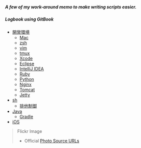 ##### A few of my work-around memo to make writing scripts easier.

##### Logbook using GitBook

* [開発環境](env/README.md)
   * [Mac](env/mac.md)
   * [zsh](env/zsh.md)
   * [vim](env/vim.md)
   * [tmux](env/tmux.md)
   * [Xcode](env/xcode.md)
   * [Eclipse](env/eclipse.md)
   * [IntelliJ IDEA](env/intellij-idea.md)
   * [Ruby](env/ruby.md)
   * [Python](env/python.md)
   * [Nginx](env/nginx.md)
   * [Tomcat](env/tomcat.md)
   * [Jetty](env/jetty.md)
* [sh](sh/README.md)
   * [排他制御](sh/exclusive-control.md)
* [Java](java/README.md)
   * [Gradle](java/gradle.md)
* [iOS](ios/README.md)




> Flickr Image
> - Official [Photo Source URLs](https://www.flickr.com/services/api/misc.urls.html)

